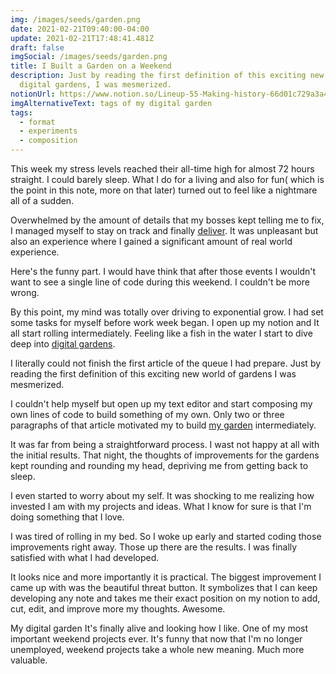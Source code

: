 ```yaml
---
img: /images/seeds/garden.png
date: 2021-02-21T09:40:00-04:00
update: 2021-02-21T17:48:41.481Z
draft: false
imgSocial: /images/seeds/garden.png
title: I Built a Garden on a Weekend
description: Just by reading the first definition of this exciting new world of
  digital gardens, I was mesmerized.
notionUrl: https://www.notion.so/Lineup-55-Making-history-66d01c729a3a4f3ab2d6e3962c491250
imgAlternativeText: tags of my digital garden
tags:
  - format
  - experiments
  - composition
---
```

This week my stress levels reached their all-time high for almost 72 hours straight. I could barely sleep. What I do for a living and also for fun( which is the point in this note, more on that later) turned out to feel like a nightmare all of a sudden.

Overwhelmed by the amount of details that my bosses kept telling me to fix, I managed myself to stay on track and finally [deliver](http://syspedidos.dev.sysmodelers.com/diet-generator/). It was unpleasant but also an experience where I gained a significant amount of real world experience.

Here's the funny part. I would have think that after those events I wouldn't want to see a single line of code during this weekend. I couldn't be more wrong.

By this point, my mind was totally over driving to exponential grow. I had set some tasks for myself before work week began. I open up my notion and It all start rolling intermediately. Feeling like a fish in the water I start to dive deep into [digital gardens](https://www.technologyreview.com/2020/09/03/1007716/digital-gardens-let-you-cultivate-your-own-little-bit-of-the-internet/).

I literally could not finish the first article of the queue I had prepare. Just by reading the first definition of this exciting new world of gardens I was mesmerized. 

I couldn't help myself but open up my text editor and start composing my own lines of code to build something of my own. Only two or three paragraphs of that article motivated my to build [my garden](https://albindevs.netlify.app/seed/) intermediately. 

It was far from being a straightforward process. I wast not happy at all with the initial results. That night, the thoughts of improvements for the gardens kept rounding and rounding my head, depriving me from getting back to sleep.

I even started to worry about my self. It was shocking to me realizing how invested I am with my projects and ideas. What I know for sure is that I'm doing something that I love.

I was tired of rolling in my bed. So I woke up early and started coding those improvements right away. Those up there are the results. I was finally satisfied with what I had developed.

It looks nice and more importantly it is practical. The biggest improvement I came up with was the beautiful threat button. It symbolizes that I can keep developing any note and takes me their exact position on my notion to add, cut, edit, and improve more my thoughts. Awesome.

My digital garden It's finally alive and looking how I like. One of my most important weekend projects ever. It's funny that now that I'm no longer unemployed, weekend projects take a whole new meaning. Much more valuable.